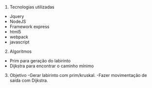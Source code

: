 1. Tecnologias utilizadas
- Jquery
- NodeJS
- Framework express
- html5
- webpack
- javascript

2. Algoritmos
- Prim para geração do labirinto 
- Dijkstra para encontrar o caminho mínimo

3. Objetivo
-Gerar labirinto com prim/kruskal.
-Fazer movimentação de saída com Dijkstra.

